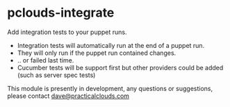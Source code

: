 pclouds-integrate
=================

Add integration tests to your puppet runs.

* Integration tests will automatically run at the end of a puppet run.
* They will only run if the puppet run contained changes.
* .. or failed last time.
* Cucumber tests will be support first but other providers could be added
  (such as server spec tests)

This module is presently in development, any questions or suggestions, please contact dave@practicalclouds.com

